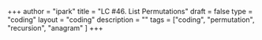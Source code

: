 +++
author = "ipark"
title = "LC #46. List Permutations"
draft =  false
type = "coding"
layout = "coding"
description = ""
tags = ["coding", "permutation", "recursion", "anagram"
]
+++
<script src="https://gist.github.com/ipark-CS/14e231feef60b13ac5f63c8b34df30cb.js"></script>

